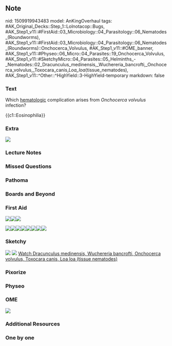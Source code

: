 ## Note
nid: 1509919943483
model: AnKingOverhaul
tags: #AK_Original_Decks::Step_1::Lolnotacop::Bugs, #AK_Step1_v11::#FirstAid::03_Microbiology::04_Parasitology::06_Nematodes_(Roundworms), #AK_Step1_v11::#FirstAid::03_Microbiology::04_Parasitology::06_Nematodes_(Roundworms)::Onchocerca_Volvulus, #AK_Step1_v11::#OME_banner, #AK_Step1_v11::#Physeo::06_Micro::04_Parasites::19_Onchocerca_Volvulus, #AK_Step1_v11::#SketchyMicro::04_Parasites::05_Helminths_-_Nematodes::02_Dracunculus_medinensis,_Wuchereria_bancrofti,_Onchocerca_volvulus,_Toxocara_canis,_Loa_loa_(tissue_nematodes), #AK_Step1_v11::^Other::^HighYield::3-HighYield-temporary
markdown: false

### Text
Which <u>hematologic</u> complication arises from <i>Onchocerca
volvulus</i> infection?
<div>
  {{c1::Eosinophilia}}
</div>

### Extra
<img src="paste-35407710388709.jpg">

### Lecture Notes


### Missed Questions


### Pathoma


### Boards and Beyond


### First Aid
<img src="paste-283270273040387%20(1).jpg"><img src=
"paste-302760834629635.jpg"><img src="paste-95356863905795.jpg">
<div><img src="paste-72460393250817.jpg"><img src=
"paste-290893839990787.jpg"><img src=
"paste-96306051678211.jpg"><img src=
"paste-72460393250817.jpg"><img src=
"paste-298384262955011.jpg"><img src=
"paste-98006858727427.jpg"><img src=
"paste-72464688218113.jpg"><img src=
"paste-294673411211267.jpg"></div>

### Sketchy
<img src="paste-94635309400067.jpg"> <img src=
"paste-89a34e11806363a14c26354eff1474c664ae52e4.png"> <a href=
"https://dashboard.sketchy.com/study/medical/courses/medical-microbiology/units/medical-microbiology-parasites/videos/medical-microbiology-parasites-helminths-nematodes-dracunculus-medinensis-wuchereria-bancrofti-onchocerca-volvulus-toxocara-canis-loa-loa-tissue-nematodes?utm_source=anki&utm_medium=partnership&utm_campaign=february_update&utm_content=medical">
Watch Dracunculus medinensis, Wuchereria bancrofti, Onchocerca
volvulus, Toxocara canis, Loa loa (tissue nematodes)</a>

### Pixorize


### Physeo


### OME
<div class="ome-widget">
  <a href="https://onlinemeded.org?ref=anki"><img src=
  "_OME_AnkiFlashcards_General_3.png"></a>
</div>

### Additional Resources


### One by one


